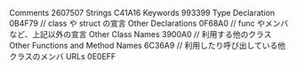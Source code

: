 Comments 2607507
Strings C41A16
Keywords 993399
Type Declaration 0B4F79 // class や struct の宣言
Other Declarations  0F68A0 // func やメンバなど、上記以外の宣言
Other Class Names 3900A0 // 利用する他のクラス
Other Functions and Method Names 6C36A9 // 利用したり呼び出している他クラスのメンバ
URLs 0E0EFF


